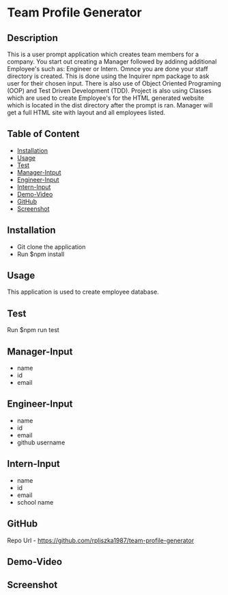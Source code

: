 # Team Profile Generator

## Description

This is a user prompt application which creates team members for a company. You start out creating a Manager followed by addinng additional Employee's such as: Engineer or Intern. Omnce you are done your staff directory is created. This is done using the Inquirer npm package to ask user for their chosen input. There is also use of Object Oriented Programing (OOP) and Test Driven Development (TDD). Project is also using Classes which are used to create Employee's for the HTML generated website which is located in the dist directory after the prompt is ran. Manager will get a full HTML site with layout and all employees listed.

## Table of Content

- [Installation](#installation)
- [Usage](#usage)
- [Test](#test)
- [Manager-Intput](#manager-input)
- [Engineer-Input](#engineer-input)
- [Intern-Input](#intern-input)
- [Demo-Video](#demo-video)
- [GitHub](#github)
- [Screenshot](#screenshot)

## Installation

- Git clone the application
- Run $npm install

## Usage

This application is used to create employee database.

## Test

Run $npm run test

## Manager-Input

- name
- id
- email

## Engineer-Input

- name
- id
- email
- github username

## Intern-Input

- name
- id
- email
- school name

## GitHub

Repo Url - https://github.com/rpliszka1987/team-profile-generator

## Demo-Video

## Screenshot
